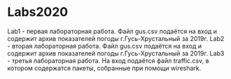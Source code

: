 # Labs2020
Lab1 - первая лабораторная работа. Файл gus.csv  подаётся на вход и содержит архив  показателей погоды г.Гусь-Хрустальный за 2019г.
Lab2 - вторая лабораторная работа. Файл gus.csv подаётся на вход и содержит архив показателей погоды г.Гусь-Хрустальный за 2019г.
Lab3 - третья лабораторная работа. На вход подаётся  файл traffic.csv, в котором содержатся пакеты, собранные при помощи wireshark.
